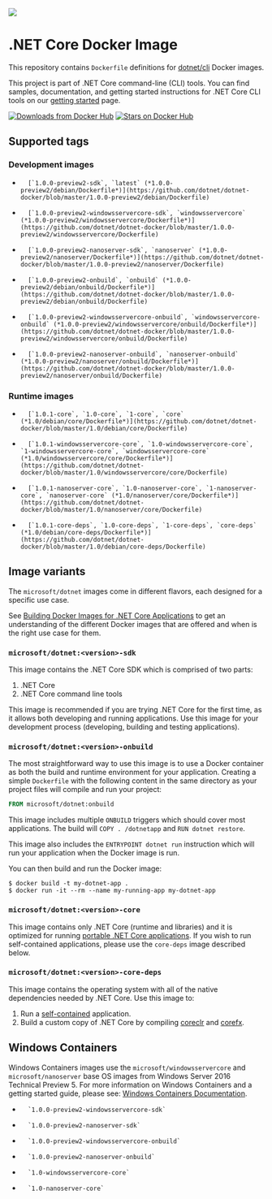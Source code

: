 ![](https://avatars0.githubusercontent.com/u/9141961?v=3&amp;s=100)

.NET Core Docker Image
====================

This repository contains `Dockerfile` definitions for [dotnet/cli](https://github.com/dotnet/cli) Docker images.

This project is part of .NET Core command-line (CLI) tools. You can find samples, documentation, and getting started instructions for .NET Core CLI tools on our [getting started](http://go.microsoft.com/fwlink/?LinkID=798306&clcid=0x409) page.

[![Downloads from Docker Hub](https://img.shields.io/docker/pulls/microsoft/dotnet.svg)](https://hub.docker.com/r/microsoft/dotnet)
[![Stars on Docker Hub](https://img.shields.io/docker/stars/microsoft/dotnet.svg)](https://hub.docker.com/r/microsoft/dotnet)


## Supported tags

### Development images
-       [`1.0.0-preview2-sdk`, `latest` (*1.0.0-preview2/debian/Dockerfile*)](https://github.com/dotnet/dotnet-docker/blob/master/1.0.0-preview2/debian/Dockerfile)
-       [`1.0.0-preview2-windowsservercore-sdk`, `windowsservercore` (*1.0.0-preview2/windowsservercore/Dockerfile*)](https://github.com/dotnet/dotnet-docker/blob/master/1.0.0-preview2/windowsservercore/Dockerfile)
-       [`1.0.0-preview2-nanoserver-sdk`, `nanoserver` (*1.0.0-preview2/nanoserver/Dockerfile*)](https://github.com/dotnet/dotnet-docker/blob/master/1.0.0-preview2/nanoserver/Dockerfile)
-       [`1.0.0-preview2-onbuild`, `onbuild` (*1.0.0-preview2/debian/onbuild/Dockerfile*)](https://github.com/dotnet/dotnet-docker/blob/master/1.0.0-preview2/debian/onbuild/Dockerfile)
-       [`1.0.0-preview2-windowsservercore-onbuild`, `windowsservercore-onbuild` (*1.0.0-preview2/windowsservercore/onbuild/Dockerfile*)](https://github.com/dotnet/dotnet-docker/blob/master/1.0.0-preview2/windowsservercore/onbuild/Dockerfile)
-       [`1.0.0-preview2-nanoserver-onbuild`, `nanoserver-onbuild` (*1.0.0-preview2/nanoserver/onbuild/Dockerfile*)](https://github.com/dotnet/dotnet-docker/blob/master/1.0.0-preview2/nanoserver/onbuild/Dockerfile)

### Runtime images
-       [`1.0.1-core`, `1.0-core`, `1-core`, `core` (*1.0/debian/core/Dockerfile*)](https://github.com/dotnet/dotnet-docker/blob/master/1.0/debian/core/Dockerfile)
-       [`1.0.1-windowsservercore-core`, `1.0-windowsservercore-core`, `1-windowsservercore-core`, `windowsservercore-core` (*1.0/windowsservercore/core/Dockerfile*)](https://github.com/dotnet/dotnet-docker/blob/master/1.0/windowsservercore/core/Dockerfile)
-       [`1.0.1-nanoserver-core`, `1.0-nanoserver-core`, `1-nanoserver-core`, `nanoserver-core` (*1.0/nanoserver/core/Dockerfile*)](https://github.com/dotnet/dotnet-docker/blob/master/1.0/nanoserver/core/Dockerfile)
-       [`1.0.1-core-deps`, `1.0-core-deps`, `1-core-deps`, `core-deps` (*1.0/debian/core-deps/Dockerfile*)](https://github.com/dotnet/dotnet-docker/blob/master/1.0/debian/core-deps/Dockerfile)

## Image variants

The `microsoft/dotnet` images come in different flavors, each designed for a specific use case.

See [Building Docker Images for .NET Core Applications](https://docs.microsoft.com/en-us/dotnet/articles/core/docker/building-net-docker-images) to get an understanding of the different Docker images that are offered and when is the right use case for them.

### `microsoft/dotnet:<version>-sdk`

This image contains the .NET Core SDK which is comprised of two parts:

1. .NET Core
2. .NET Core command line tools

This image is recommended if you are trying .NET Core for the first time, as it allows both developing and running
applications. Use this image for your development process (developing, building and testing applications).

### `microsoft/dotnet:<version>-onbuild`

The most straightforward way to use this image is to use a Docker container as both the build and runtime environment for your application. Creating a simple `Dockerfile` with the following content in the same directory as your project files will compile and run your project:

```dockerfile
FROM microsoft/dotnet:onbuild
```

This image includes multiple `ONBUILD` triggers which should cover most applications. The build will `COPY . /dotnetapp` and `RUN dotnet restore`.

This image also includes the `ENTRYPOINT dotnet run` instruction which will run your application when the Docker image is run.

You can then build and run the Docker image:

```console
$ docker build -t my-dotnet-app .
$ docker run -it --rm --name my-running-app my-dotnet-app
```

### `microsoft/dotnet:<version>-core`

This image contains only .NET Core (runtime and libraries) and it is optimized for running [portable .NET Core applications](https://docs.microsoft.com/en-us/dotnet/articles/core/app-types). If you wish to run self-contained applications, please use the `core-deps` image described below. 

### `microsoft/dotnet:<version>-core-deps`

This image contains the operating system with all of the native dependencies needed by .NET Core. Use this image to:

1. Run a [self-contained](https://docs.microsoft.com/en-us/dotnet/articles/core/app-types) application.
2. Build a custom copy of .NET Core by compiling [coreclr](https://github.com/dotnet/coreclr) and [corefx](https://github.com/dotnet/corefx).

## Windows Containers

  Windows Containers images use the `microsoft/windowsservercore` and `microsoft/nanoserver` base OS images from Windows Server 2016 Technical Preview 5.  For more information on Windows Containers and a getting started guide, please see: [Windows Containers Documentation](http://aka.ms/windowscontainers).

-       `1.0.0-preview2-windowsservercore-sdk`
-       `1.0.0-preview2-nanoserver-sdk`
-       `1.0.0-preview2-windowsservercore-onbuild`
-       `1.0.0-preview2-nanoserver-onbuild`
-       `1.0-windowsservercore-core`
-       `1.0-nanoserver-core`
